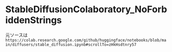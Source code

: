 # StableDiffusionColaboratory_NoForbiddenStrings

元ソースは
`https://colab.research.google.com/github/huggingface/notebooks/blob/main/diffusers/stable_diffusion.ipynb#scrollTo=zHkHsdtnry57`
